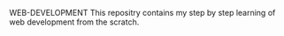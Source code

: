 WEB-DEVELOPMENT
This repositry contains my step by step learning of web development from the scratch.
